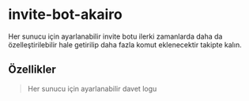 # invite-bot-akairo
Her sunucu için ayarlanabilir invite botu ilerki zamanlarda daha da özelleştirilebilir hale getirilip daha fazla komut eklenecektir takipte kalın.

## Özellikler

> Her sunucu için ayarlanabilir davet logu
